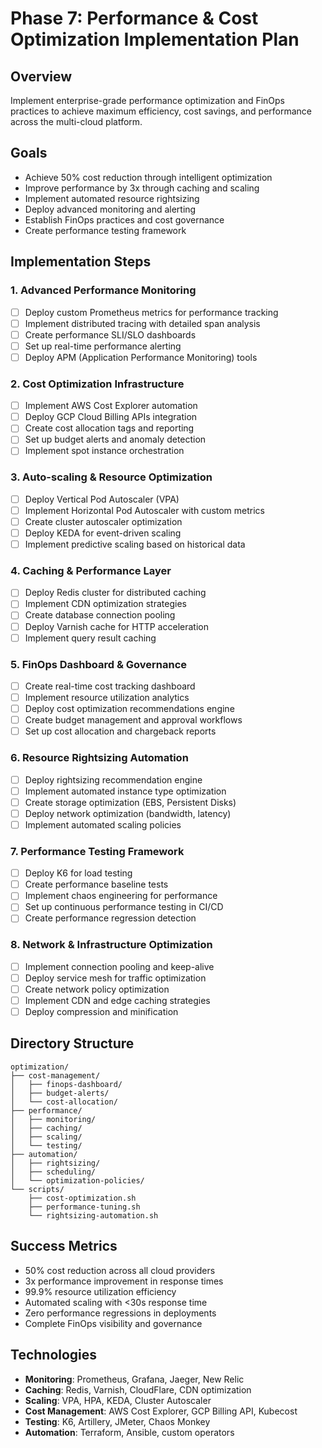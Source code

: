 # Phase 7: Performance & Cost Optimization Implementation Plan

## Overview
Implement enterprise-grade performance optimization and FinOps practices to achieve maximum efficiency, cost savings, and performance across the multi-cloud platform.

## Goals
- Achieve 50% cost reduction through intelligent optimization
- Improve performance by 3x through caching and scaling
- Implement automated resource rightsizing
- Deploy advanced monitoring and alerting
- Establish FinOps practices and cost governance
- Create performance testing framework

## Implementation Steps

### 1. Advanced Performance Monitoring
- [ ] Deploy custom Prometheus metrics for performance tracking
- [ ] Implement distributed tracing with detailed span analysis
- [ ] Create performance SLI/SLO dashboards
- [ ] Set up real-time performance alerting
- [ ] Deploy APM (Application Performance Monitoring) tools

### 2. Cost Optimization Infrastructure
- [ ] Implement AWS Cost Explorer automation
- [ ] Deploy GCP Cloud Billing APIs integration
- [ ] Create cost allocation tags and reporting
- [ ] Set up budget alerts and anomaly detection
- [ ] Implement spot instance orchestration

### 3. Auto-scaling & Resource Optimization
- [ ] Deploy Vertical Pod Autoscaler (VPA)
- [ ] Implement Horizontal Pod Autoscaler with custom metrics
- [ ] Create cluster autoscaler optimization
- [ ] Deploy KEDA for event-driven scaling
- [ ] Implement predictive scaling based on historical data

### 4. Caching & Performance Layer
- [ ] Deploy Redis cluster for distributed caching
- [ ] Implement CDN optimization strategies
- [ ] Create database connection pooling
- [ ] Deploy Varnish cache for HTTP acceleration
- [ ] Implement query result caching

### 5. FinOps Dashboard & Governance
- [ ] Create real-time cost tracking dashboard
- [ ] Implement resource utilization analytics
- [ ] Deploy cost optimization recommendations engine
- [ ] Create budget management and approval workflows
- [ ] Set up cost allocation and chargeback reports

### 6. Resource Rightsizing Automation
- [ ] Deploy rightsizing recommendation engine
- [ ] Implement automated instance type optimization
- [ ] Create storage optimization (EBS, Persistent Disks)
- [ ] Deploy network optimization (bandwidth, latency)
- [ ] Implement automated scaling policies

### 7. Performance Testing Framework
- [ ] Deploy K6 for load testing
- [ ] Create performance baseline tests
- [ ] Implement chaos engineering for performance
- [ ] Set up continuous performance testing in CI/CD
- [ ] Create performance regression detection

### 8. Network & Infrastructure Optimization
- [ ] Implement connection pooling and keep-alive
- [ ] Deploy service mesh for traffic optimization
- [ ] Create network policy optimization
- [ ] Implement CDN and edge caching strategies
- [ ] Deploy compression and minification

## Directory Structure
```
optimization/
├── cost-management/
│   ├── finops-dashboard/
│   ├── budget-alerts/
│   └── cost-allocation/
├── performance/
│   ├── monitoring/
│   ├── caching/
│   ├── scaling/
│   └── testing/
├── automation/
│   ├── rightsizing/
│   ├── scheduling/
│   └── optimization-policies/
└── scripts/
    ├── cost-optimization.sh
    ├── performance-tuning.sh
    └── rightsizing-automation.sh
```

## Success Metrics
- 50% cost reduction across all cloud providers
- 3x performance improvement in response times
- 99.9% resource utilization efficiency
- Automated scaling with <30s response time
- Zero performance regressions in deployments
- Complete FinOps visibility and governance

## Technologies
- **Monitoring**: Prometheus, Grafana, Jaeger, New Relic
- **Caching**: Redis, Varnish, CloudFlare, CDN optimization
- **Scaling**: VPA, HPA, KEDA, Cluster Autoscaler
- **Cost Management**: AWS Cost Explorer, GCP Billing API, Kubecost
- **Testing**: K6, Artillery, JMeter, Chaos Monkey
- **Automation**: Terraform, Ansible, custom operators